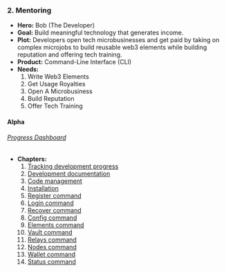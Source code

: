 ### 2. Mentoring

* **Hero:** Bob (The Developer)
* **Goal:** Build meaningful technology that generates income.
* **Plot:** Developers open tech microbusinesses and get paid by taking on complex microjobs to build reusable web3 elements while building reputation and offering tech training.
* **Product:** Command-Line Interface (CLI)
* **Needs:**
  1. Write Web3 Elements
  2. Get Usage Royalties
  3. Open A Microbusiness
  4. Build Reputation
  5. Offer Tech Training

#### Alpha

###### [Progress Dashboard](https://github.com/fluidtrends/carmel/projects/8)

  * **Chapters:**
    1. [Tracking development progress](https://github.com/fluidtrends/carmel/issues/873)
    2. [Development documentation](https://github.com/fluidtrends/carmel/issues/874)
    3. [Code management](https://github.com/fluidtrends/carmel/issues/875)
    4. [Installation](https://github.com/fluidtrends/carmel/issues/876)
    5. [Register command](https://github.com/fluidtrends/carmel/issues/877)
    6. [Login command](https://github.com/fluidtrends/carmel/issues/878)
    7. [Recover command](https://github.com/fluidtrends/carmel/issues/879)
    8. [Config command](https://github.com/fluidtrends/carmel/issues/880)
    9. [Elements command](https://github.com/fluidtrends/carmel/issues/881)
    10. [Vault command](https://github.com/fluidtrends/carmel/issues/882)
    11. [Relays command](https://github.com/fluidtrends/carmel/issues/883)
    12. [Nodes command](https://github.com/fluidtrends/carmel/issues/884)
    13. [Wallet command](https://github.com/fluidtrends/carmel/issues/885)
    14. [Status command](https://github.com/fluidtrends/carmel/issues/886)
